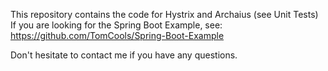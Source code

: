 This repository contains the code for Hystrix and Archaius (see Unit Tests)
If you are looking for the Spring Boot Example, see: https://github.com/TomCools/Spring-Boot-Example

Don't hesitate to contact me if you have any questions.